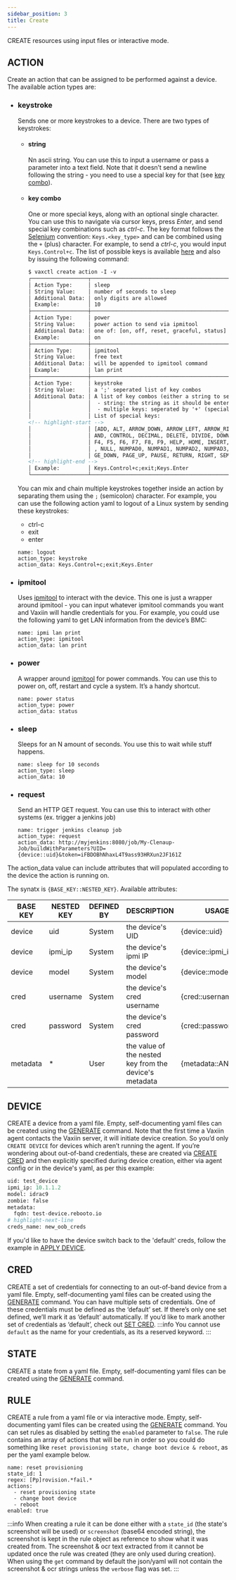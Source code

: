 ```yaml
---
sidebar_position: 3
title: Create
---
```


CREATE resources using input files or interactive mode.

## ACTION

Create an action that can be assigned to be performed against a device.
The available action types are:

- ### keystroke
  Sends one or more keystrokes to a device. There are two types of keystrokes:

  - #### string
    Nn ascii string. You can use this to input a username or pass a parameter into a text field. Note that it doesn’t send a newline following the string - you need to use a special key for that (see [key combo](#key-combo)).

  - #### key combo
    One or more special keys, along with an optional single character. You can use this to navigate via cursor keys, press *Enter*, and send special key combinations such as *ctrl-c*.
    The key format follows the [Selenium](https://www.selenium.dev/) convention: `Keys.<key_type>` and can be combined using the `+` (plus) character. For example, to send a *ctrl-c*, you would input `Keys.Control+c`. The list of possible keys is available [here](https://www.selenium.dev/selenium/docs/api/py/webdriver/selenium.webdriver.common.keys.html) and also by issuing the following command:
  
    ```html
    $ vaxctl create action -I -v
    ┌──────────────────┬──────────────────────────────────────────────────────────────────────────────────────────────────────┐
    │ Action Type:     │ sleep                                                                                                │
    │ String Value:    │ number of seconds to sleep                                                                           │
    │ Additional Data: │ only digits are allowed                                                                              │
    │ Example:         │ 10                                                                                                   │
    ├──────────────────┼──────────────────────────────────────────────────────────────────────────────────────────────────────┤
    │ Action Type:     │ power                                                                                                │
    │ String Value:    │ power action to send via ipmitool                                                                    │
    │ Additional Data: │ one of: [on, off, reset, graceful, status]                                                           │
    │ Example:         │ on                                                                                                   │
    ├──────────────────┼──────────────────────────────────────────────────────────────────────────────────────────────────────┤
    │ Action Type:     │ ipmitool                                                                                             │
    │ String Value:    │ free text                                                                                            │
    │ Additional Data: │ will be appended to ipmitool command                                                                 │
    │ Example:         │ lan print                                                                                            │
    ├──────────────────┼──────────────────────────────────────────────────────────────────────────────────────────────────────┤
    │ Action Type:     │ keystroke                                                                                            │
    │ String Value:    │ a ';' seperated list of key combos                                                                   │
    │ Additional Data: │ A list of key combos (either a string to send or multiple keys to be pressed at once):               │
    │                  │  - string: the string as it should be entered (each key will be pressed in sequence)                 │
    │                  │  - multiple keys: seperated by '+' (special keys can be used by prepending 'Keys.' to the key name)  │
    │                  │ List of special keys:                                                                                │
    <!-- highlight-start -->
    │                  │ [ADD, ALT, ARROW_DOWN, ARROW_LEFT, ARROW_RIGHT, ARROW_UP, BACKSPACE, BACK_SPACE, CANCEL, CLEAR, COMM │
    │                  │ AND, CONTROL, DECIMAL, DELETE, DIVIDE, DOWN, END, ENTER, EQUALS, ESCAPE, F1, F10, F11, F12, F2, F3,  │
    │                  │ F4, F5, F6, F7, F8, F9, HELP, HOME, INSERT, LEFT, LEFT_ALT, LEFT_CONTROL, LEFT_SHIFT, META, MULTIPLY │
    │                  │ , NULL, NUMPAD0, NUMPAD1, NUMPAD2, NUMPAD3, NUMPAD4, NUMPAD5, NUMPAD6, NUMPAD7, NUMPAD8, NUMPAD9, PA │
    │                  │ GE_DOWN, PAGE_UP, PAUSE, RETURN, RIGHT, SEMICOLON, SEPARATOR, SHIFT, SPACE, SUBTRACT, TAB, UP]       │
    <!-- highlight-end -->
    │ Example:         │ Keys.Control+c;exit;Keys.Enter                                                                       │
    └──────────────────┴──────────────────────────────────────────────────────────────────────────────────────────────────────┘
    ```
  
  You can mix and chain multiple keystrokes together inside an action by separating them using the `;` (semicolon) character. For example, you can use the following action yaml to logout of a Linux system by sending these keystrokes:
  - ctrl-c
  - exit
  - enter

  ```
  name: logout
  action_type: keystroke
  action_data: Keys.Control+c;exit;Keys.Enter
  ```

- ### ipmitool
  Uses [ipmitool](https://github.com/ipmitool/ipmitool) to interact with the device. This one is just a wrapper around ipmitool - you can input whatever ipmitool commands you want and Vaxiin will handle credentials for you. For example, you could use the following yaml to get LAN information from the device’s BMC:

  ```
  name: ipmi lan print
  action_type: ipmitool
  action_data: lan print
  ```

- ### power
  A wrapper around [ipmitool](https://github.com/ipmitool/ipmitool) for power commands. You can use this to power on, off, restart and cycle a system. It’s a handy shortcut.

  ```
  name: power status
  action_type: power
  action_data: status
  ```

- ### sleep
  Sleeps for an N amount of seconds. You use this to wait while stuff happens.

  ```
  name: sleep for 10 seconds
  action_type: sleep
  action_data: 10
  ```

- ### request
  Send an HTTP GET request. You can use this to interact with other systems (ex. trigger a jenkins job)

  ```
  name: trigger jenkins cleanup job
  action_type: request
  action_data: http://myjenkins:8080/job/My-Clenaup-Job/buildWithParameters?UID={device::uid}&token=iFBDOBhNhaxL4T9ass93HRXun2JF161Z
  ```

The action_data value can include attributes that will populated according to the device the action is running on.

The synatx is `{BASE_KEY::NESTED_KEY}`. Available attributes:

| BASE KEY | NESTED KEY | DEFINED BY | DESCRIPTION                                            | USAGE               |
|----------|------------|------------|--------------------------------------------------------|---------------------|
| device   | uid        | System     | the device's UID                                       | {device::uid}       |
| device   | ipmi_ip    | System     | the device's ipmi IP                                   | {device::ipmi_ip}   |
| device   | model      | System     | the device's model                                     | {device::model}     |
| cred     | username   | System     | the device's cred username                             | {cred::username}    |
| cred     | password   | System     | the device's cred password                             | {cred::password}    |
| metadata | *          | User       | the value of the nested key from the device's metadata | {metadata::ANY_KEY} |


## DEVICE
CREATE a device from a yaml file. Empty, self-documenting yaml files can be created using the [GENERATE](generate) command. Note that the first time a Vaxiin agent contacts the Vaxiin server, it will initiate device creation. So you’d only `CREATE DEVICE` for devices which aren’t running the agent. If you’re wondering about out-of-band credentials, these are created via [CREATE CRED](#cred) and then explicitly specified during device creation, either via agent config or in the device's yaml, as per this example:

```python
uid: test_device
ipmi_ip: 10.1.1.2
model: idrac9
zombie: false
metadata:
  fqdn: test-device.rebooto.io
# highlight-next-line
creds_name: new_oob_creds
```

If you'd like to have the device switch back to the 'default' creds, follow the example in [APPLY DEVICE](apply#device).

## CRED
CREATE a set of credentials for connecting to an out-of-band device from a yaml file. Empty, self-documenting yaml files can be created using the [GENERATE](generate) command. You can have multiple sets of credentials. One of these credentials must be defined as the ‘default’ set. If there’s only one set defined, we’ll mark it as ‘default’ automatically. If you’d like to mark another set of credentials as ‘default’, check out [SET CRED](set#cred).
:::info
You cannot use `default` as the name for your credentials, as its a reserved keyword.
:::

## STATE
CREATE a state from a yaml file. Empty, self-documenting yaml files can be created using the [GENERATE](generate) command.

## RULE
CREATE a rule from a yaml file or via interactive mode. Empty, self-documenting yaml files can be created using the [GENERATE](generate) command. You can set rules as disabled by setting the `enabled` parameter to `false`. The rule contains an array of actions that will be run in order so you could do something like `reset provisioning state, change boot device & reboot`, as per the yaml example below.

```
name: reset provisioning
state_id: 1
regex: [Pp]rovision.*fail.*
actions:
  - reset provisioning state
  - change boot device
  - reboot
enabled: true
```

:::info
When creating a rule it can be done either with a `state_id` (the state's screenshot will be used) or `screenshot` (base64 encoded string), the screenshot is kept in the rule object as reference to show what it was created from. The screenshot & ocr text extracted from it cannot be updated once the rule was created (they are only used during creation). When using the `get` command by default the json/yaml will not contain the screenshot & ocr strings unless the `verbose` flag was set.
:::
